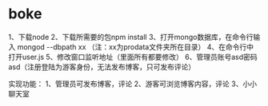 # boke
1、下载node
2、下载所需要的包npm install
3、打开mongo数据库，在命令行输入 mongod --dbpath xx  （注：xx为prodata文件夹所在目录）
4、在命令行中打开user.js
5、修改窗口监听地址（里面所有都要修改）
6、管理员账号asd密码asd（注册登陆为游客身份，无法发布博客，只可发布评论）

实现功能：
1、管理员可发布博客，评论
2、游客可浏览博客内容，评论
3、小小聊天室
